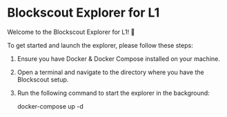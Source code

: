# Blockscout Explorer for L1

Welcome to the Blockscout Explorer for L1! 🚀

To get started and launch the explorer, please follow these steps:

1. Ensure you have Docker & Docker Compose installed on your machine.

2. Open a terminal and navigate to the directory where you have the Blockscout setup.

3. Run the following command to start the explorer in the background:
   
   docker-compose up -d
